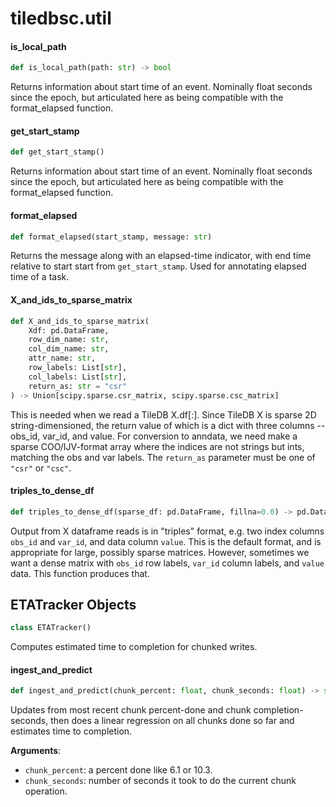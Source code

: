 <a id="tiledbsc.util"></a>

# tiledbsc.util

<a id="tiledbsc.util.is_local_path"></a>

#### is\_local\_path

```python
def is_local_path(path: str) -> bool
```

Returns information about start time of an event. Nominally float seconds since the epoch,
but articulated here as being compatible with the format_elapsed function.

<a id="tiledbsc.util.get_start_stamp"></a>

#### get\_start\_stamp

```python
def get_start_stamp()
```

Returns information about start time of an event. Nominally float seconds since the epoch,
but articulated here as being compatible with the format_elapsed function.

<a id="tiledbsc.util.format_elapsed"></a>

#### format\_elapsed

```python
def format_elapsed(start_stamp, message: str)
```

Returns the message along with an elapsed-time indicator, with end time relative to start
start from `get_start_stamp`. Used for annotating elapsed time of a task.

<a id="tiledbsc.util.X_and_ids_to_sparse_matrix"></a>

#### X\_and\_ids\_to\_sparse\_matrix

```python
def X_and_ids_to_sparse_matrix(
    Xdf: pd.DataFrame,
    row_dim_name: str,
    col_dim_name: str,
    attr_name: str,
    row_labels: List[str],
    col_labels: List[str],
    return_as: str = "csr"
) -> Union[scipy.sparse.csr_matrix, scipy.sparse.csc_matrix]
```

This is needed when we read a TileDB X.df[:]. Since TileDB X is sparse 2D string-dimensioned,
the return value of which is a dict with three columns -- obs_id, var_id, and value. For
conversion to anndata, we need make a sparse COO/IJV-format array where the indices are
not strings but ints, matching the obs and var labels.
The `return_as` parameter must be one of `"csr"` or `"csc"`.

<a id="tiledbsc.util.triples_to_dense_df"></a>

#### triples\_to\_dense\_df

```python
def triples_to_dense_df(sparse_df: pd.DataFrame, fillna=0.0) -> pd.DataFrame
```

Output from X dataframe reads is in "triples" format, e.g. two index columns `obs_id` and `var_id`,
and data column `value`. This is the default format, and is appropriate for large, possibly sparse matrices.
However, sometimes we want a dense matrix with `obs_id` row labels, `var_id` column labels, and `value` data.
This function produces that.

<a id="tiledbsc.util.ETATracker"></a>

## ETATracker Objects

```python
class ETATracker()
```

Computes estimated time to completion for chunked writes.

<a id="tiledbsc.util.ETATracker.ingest_and_predict"></a>

#### ingest\_and\_predict

```python
def ingest_and_predict(chunk_percent: float, chunk_seconds: float) -> str
```

Updates from most recent chunk percent-done and chunk completion-seconds, then does a linear regression on all chunks done so far and estimates time to completion.

**Arguments**:

- `chunk_percent`: a percent done like 6.1 or 10.3.
- `chunk_seconds`: number of seconds it took to do the current chunk operation.

